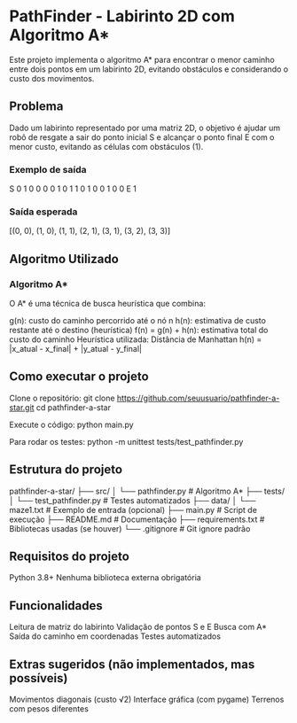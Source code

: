 # PathFinder - Labirinto 2D com Algoritmo A*

Este projeto implementa o algoritmo A* para encontrar o menor caminho entre dois pontos em um labirinto 2D, evitando obstáculos e considerando o custo dos movimentos.

## Problema

Dado um labirinto representado por uma matriz 2D, o objetivo é ajudar um robô de resgate a sair do ponto inicial S e alcançar o ponto final E com o menor custo, evitando as células com obstáculos (1).

### Exemplo de saída

S 0 1 0 0
0 0 1 0 1
1 0 1 0 0
1 0 0 E 1

### Saída esperada

[(0, 0), (1, 0), (1, 1), (2, 1), (3, 1), (3, 2), (3, 3)]

## Algoritmo Utilizado

### Algoritmo A*

O A* é uma técnica de busca heurística que combina:

g(n): custo do caminho percorrido até o nó n
h(n): estimativa de custo restante até o destino (heurística)
f(n) = g(n) + h(n): estimativa total do custo do caminho
Heurística utilizada: Distância de Manhattan
h(n) = |x_atual - x_final| + |y_atual - y_final|

## Como executar o projeto

Clone o repositório: git clone https://github.com/seuusuario/pathfinder-a-star.git cd pathfinder-a-star

Execute o código: python main.py

Para rodar os testes: python -m unittest tests/test_pathfinder.py

## Estrutura do projeto

pathfinder-a-star/ ├── src/ │ └── pathfinder.py # Algoritmo A* ├── tests/ │ └── test_pathfinder.py # Testes automatizados ├── data/ │ └── maze1.txt # Exemplo de entrada (opcional) ├── main.py # Script de execução ├── README.md # Documentação ├── requirements.txt # Bibliotecas usadas (se houver) └── .gitignore # Git ignore padrão

## Requisitos do projeto

Python 3.8+
Nenhuma biblioteca externa obrigatória

## Funcionalidades

Leitura de matriz do labirinto
Validação de pontos S e E
Busca com A*
Saída do caminho em coordenadas
Testes automatizados

## Extras sugeridos (não implementados, mas possíveis)

Movimentos diagonais (custo √2)
Interface gráfica (com pygame)
Terrenos com pesos diferentes
